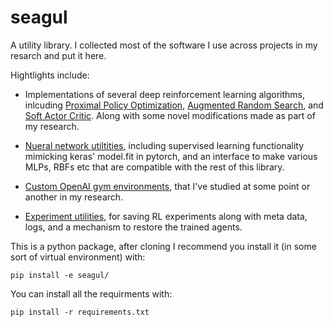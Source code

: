 # seagul
A utility library. I collected most of the software I use across projects in my resarch and put it here. 

Hightlights include:

- Implementations of several deep reinforcement learning algorithms, inlcuding [Proximal Policy Optimization](./seagul/rl/ppo),  [Augmented Random Search](./seagul/rl/ars), and [Soft Actor Critic](./seagul/rl/sac). Along with some novel modifications made as part of my research.

- [Nueral network utiltities](./seagul/nn.py), including supervised learning functionality mimicking keras' model.fit in pytorch, and an interface to make various MLPs, RBFs etc that are compatible with the rest of this library.

- [Custom OpenAI gym environments](./seagul/envs), that I've studied at some point or another in my research. 

- [Experiment utilities](./seagul/rl/run_utils), for saving RL experiments along with meta data, logs, and a mechanism to restore the trained agents.


This is a python package, after cloning I recommend you install it (in some sort of virtual environment) with:

```
pip install -e seagul/
```
 
You can install all the requirments with:

```
pip install -r requirements.txt
```
